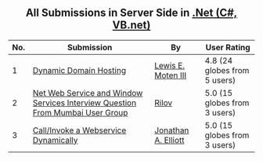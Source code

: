 ﻿<div align="center">

## All Submissions in Server Side in [\.Net \(C\#, VB\.net\)](../ByWorld/net-c-vb-net.md)

</div>

No.  | Submission | By   | User Rating
---- | ---------- | ---- | -----------
1 | [Dynamic Domain Hosting<br />](https://github.com/Planet-Source-Code/lewis-e-moten-iii-dynamic-domain-hosting__10-1089) | [Lewis E\. Moten III](../ByAuthor/lewis-e-moten-iii.md) | 4.8 (24 globes from 5 users)
2 | [Net Web Service and Window Services Interview Question From Mumbai User Group<br />](https://github.com/Planet-Source-Code/rilov-net-web-service-and-window-services-interview-question-from-mumbai-user-group__10-3631) | [Rilov](../ByAuthor/rilov.md) | 5.0 (15 globes from 3 users)
3 | [Call/Invoke a Webservice Dynamically<br />](https://github.com/Planet-Source-Code/jonathan-a-elliott-call-invoke-a-webservice-dynamically__10-4750) | [Jonathan A\. Elliott](../ByAuthor/jonathan-a-elliott.md) | 5.0 (15 globes from 3 users)

